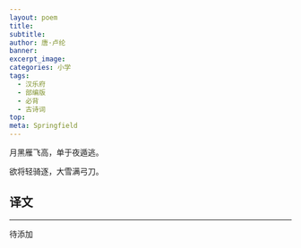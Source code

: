 ```yaml
---
layout: poem
title: 
subtitle: 
author: 唐·卢纶
banner: 
excerpt_image: 
categories: 小学
tags:
  - 汉乐府
  - 部编版
  - 必背
  - 古诗词
top: 
meta: Springfield
---
```


月黑雁飞高，单于夜遁逃。

欲将轻骑逐，大雪满弓刀。


## 译文

---

待添加
